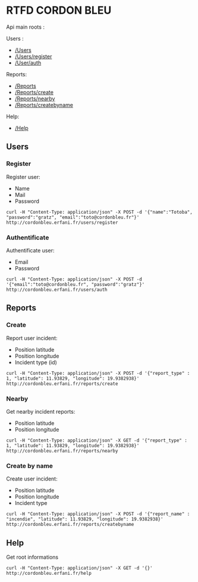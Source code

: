 # RTFD CORDON BLEU

Api main roots :

Users :
- [/Users](#users)
- [/Users/register](#register)
- [/User/auth](#authentificate)

Reports:
- [/Reports](#reports)
- [/Reports/create](#create)
- [/Reports/nearby](#nearby)
- [/Reports/createbyname](#create-by-name)

Help:
- [/Help](#help)

## Users
### Register

Register user:
- Name
- Mail
- Password

```shell
curl -H "Content-Type: application/json" -X POST -d '{"name":"Totoba", "password":"gratz", "email":"toto@cordonbleu.fr"}' http://cordonbleu.erfani.fr/users/register
```

### Authentificate

Authentificate user:
- Email
- Password

```shell
curl -H "Content-Type: application/json" -X POST -d '{"email":"toto@cordonbleu.fr", "password":"gratz"}' http://cordonbleu.erfani.fr/users/auth
```

## Reports
### Create

Report user incident:
- Position latitude
- Position longitude
- Incident type (id)

```shell
curl -H "Content-Type: application/json" -X POST -d '{"report_type" : 1, "latitude": 11.93829, "longitude": 19.9382938}' http://cordonbleu.erfani.fr/reports/create
```

### Nearby

Get nearby incident reports:
- Position latitude
- Position longitude

```shell
curl -H "Content-Type: application/json" -X GET -d '{"report_type" : 1, "latitude": 11.93829, "longitude": 19.9382938}' http://cordonbleu.erfani.fr/reports/nearby
```

### Create by name

Create user incident:
- Position latitude
- Position longitude
- Incident type

```
curl -H "Content-Type: application/json" -X POST -d '{"report_name" : "incendie", "latitude": 11.93829, "longitude": 19.9382938}' http://cordonbleu.erfani.fr/reports/createbyname
```

## Help

Get root informations

```
curl -H "Content-Type: application/json" -X GET -d '{}' http://cordonbleu.erfani.fr/help
```
